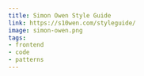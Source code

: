 ```yaml
---
title: Simon Owen Style Guide
link: https://s10wen.com/styleguide/
image: simon-owen.png
tags:
- frontend
- code
- patterns
---
```

